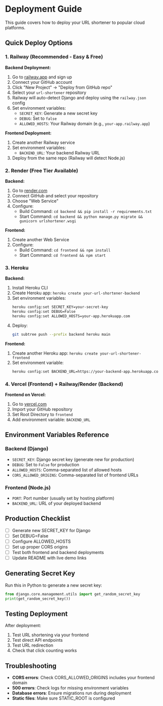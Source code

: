 # Deployment Guide

This guide covers how to deploy your URL shortener to popular cloud platforms.

## Quick Deploy Options

### 1. Railway (Recommended - Easy & Free)

**Backend Deployment:**
1. Go to [railway.app](https://railway.app) and sign up
2. Connect your GitHub account
3. Click "New Project" → "Deploy from GitHub repo"
4. Select your `url-shortener` repository
5. Railway will auto-detect Django and deploy using the `railway.json` config
6. Set environment variables:
   - `SECRET_KEY`: Generate a new secret key
   - `DEBUG`: Set to `false`
   - `ALLOWED_HOSTS`: Your Railway domain (e.g., `your-app.railway.app`)

**Frontend Deployment:**
1. Create another Railway service
2. Set environment variables:
   - `BACKEND_URL`: Your backend Railway URL
3. Deploy from the same repo (Railway will detect Node.js)

### 2. Render (Free Tier Available)

**Backend:**
1. Go to [render.com](https://render.com)
2. Connect GitHub and select your repository
3. Choose "Web Service"
4. Configure:
   - Build Command: `cd backend && pip install -r requirements.txt`
   - Start Command: `cd backend && python manage.py migrate && gunicorn urlshortener.wsgi`

**Frontend:**
1. Create another Web Service
2. Configure:
   - Build Command: `cd frontend && npm install`
   - Start Command: `cd frontend && npm start`

### 3. Heroku

**Backend:**
1. Install Heroku CLI
2. Create Heroku app: `heroku create your-url-shortener-backend`
3. Set environment variables:
   ```bash
   heroku config:set SECRET_KEY=your-secret-key
   heroku config:set DEBUG=False
   heroku config:set ALLOWED_HOSTS=your-app.herokuapp.com
   ```
4. Deploy:
   ```bash
   git subtree push --prefix backend heroku main
   ```

**Frontend:**
1. Create another Heroku app: `heroku create your-url-shortener-frontend`
2. Set environment variable:
   ```bash
   heroku config:set BACKEND_URL=https://your-backend-app.herokuapp.com
   ```

### 4. Vercel (Frontend) + Railway/Render (Backend)

**Frontend on Vercel:**
1. Go to [vercel.com](https://vercel.com)
2. Import your GitHub repository
3. Set Root Directory to `frontend`
4. Add environment variable: `BACKEND_URL`

## Environment Variables Reference

### Backend (Django)
- `SECRET_KEY`: Django secret key (generate new for production)
- `DEBUG`: Set to `False` for production
- `ALLOWED_HOSTS`: Comma-separated list of allowed hosts
- `CORS_ALLOWED_ORIGINS`: Comma-separated list of frontend URLs

### Frontend (Node.js)
- `PORT`: Port number (usually set by hosting platform)
- `BACKEND_URL`: URL of your deployed backend

## Production Checklist

- [ ] Generate new SECRET_KEY for Django
- [ ] Set DEBUG=False
- [ ] Configure ALLOWED_HOSTS
- [ ] Set up proper CORS origins
- [ ] Test both frontend and backend deployments
- [ ] Update README with live demo links

## Generating Secret Key

Run this in Python to generate a new secret key:

```python
from django.core.management.utils import get_random_secret_key
print(get_random_secret_key())
```

## Testing Deployment

After deployment:
1. Test URL shortening via your frontend
2. Test direct API endpoints
3. Test URL redirection
4. Check that click counting works

## Troubleshooting

- **CORS errors**: Check CORS_ALLOWED_ORIGINS includes your frontend domain
- **500 errors**: Check logs for missing environment variables
- **Database errors**: Ensure migrations run during deployment
- **Static files**: Make sure STATIC_ROOT is configured